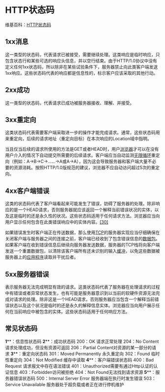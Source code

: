 # HTTP状态码

维基百科：[HTTP状态码](https://zh.wikipedia.org/wiki/HTTP%E7%8A%B6%E6%80%81%E7%A0%81)

## 1xx消息

这一类型的状态码，代表请求已被接受，需要继续处理。这类响应是临时响应，只包含状态行和某些可选的响应头信息，并以空行结束。由于HTTP/1.0协议中没有定义任何1xx状态码，所以除非在某些试验条件下，服务器禁止向此类客户端发送1xx响应。这些状态码代表的响应都是信息性的，标示客户应该采取的其他行动。

## 2xx成功

这一类型的状态码，代表请求已成功被服务器接收、理解、并接受。

## 3xx重定向

这类状态码代表需要客户端采取进一步的操作才能完成请求。通常，这些状态码用来重定向，后续的请求地址（重定向目标）在本次响应的Location域中指明。

当且仅当后续的请求所使用的方法是GET或者HEAD时，用户[浏览器](https://zh.wikipedia.org/wiki/浏览器)才可以在没有用户介入的情况下自动提交所需要的后续请求。客户端应当自动监测[无限循环](https://zh.wikipedia.org/wiki/死循環)重定向（例如：A→B→C→……→A或A→A），因为这会导致服务器和客户端大量不必要的资源消耗。按照HTTP/1.0版规范的建议，浏览器不应自动访问超过5次的重定向。

## 4xx客户端错误

这类的状态码代表了客户端看起来可能发生了错误，妨碍了服务器的处理。除非响应的是一个HEAD请求，否则服务器就应该返回一个解释当前错误状况的实体，以及这是临时的还是永久性的状况。这些状态码适用于任何请求方法。浏览器应当向用户显示任何包含在此类错误响应中的实体内容。[\[30\]](https://zh.wikipedia.org/wiki/HTTP状态码#cite_note-30)

如果错误发生时客户端正在传送数据，那么使用[TCP](https://zh.wikipedia.org/wiki/TCP)的服务器实现应当仔细确保在关闭客户端与服务器之间的连接之前，客户端已经收到了包含错误信息的[数据包](https://zh.wikipedia.org/wiki/数据包)。如果客户端在收到错误信息后继续向服务器发送数据，服务器的TCP栈将向客户端发送一个重置数据包，以清除该客户端所有还未识别的输入[缓冲](https://zh.wikipedia.org/w/index.php?title=缓冲&action=edit&redlink=1)，以免这些数据被服务器上的[应用程序](https://zh.wikipedia.org/wiki/应用程序)读取并干扰后者。

## 5xx服务器错误

表示服务器无法完成明显有效的请求。这类状态码代表了服务器在处理请求的过程中有错误或者异常状态发生，也有可能是服务器意识到以当前的软硬件资源无法完成对请求的处理。除非这是一个HEAD请求，否则服务器应当包含一个解释当前错误状态以及这个状况是临时的还是永久的解释信息实体。浏览器应当向用户展示任何在当前响应中被包含的实体。这些状态码适用于任何响应方法。

## 常见状态码
**1****：信息性状态码
**2****：成功状态码
200：OK 请求正常处理
204：No Content请求处理成功，但没有资源可返回
206：Partial Content对资源的某一部分的请求
**3****：重定向状态码
301：Moved Permanently 永久重定向
302：Found 临时性重定向
304：Not Modified 缓存中读取
**4****：客户端错误状态码
400：Bad Request 请求报文中存在语法错误
401：Unauthorized需要有通过Http认证的认证信息
403：Forbidden访问被拒绝
404：Not Found无法找到请求资源
**5****：服务器错误状态码
500：Internal Server Error 服务器端在执行时发生错误
503：Service Unavailable 服务器处于超负载或者正在进行停机维护

